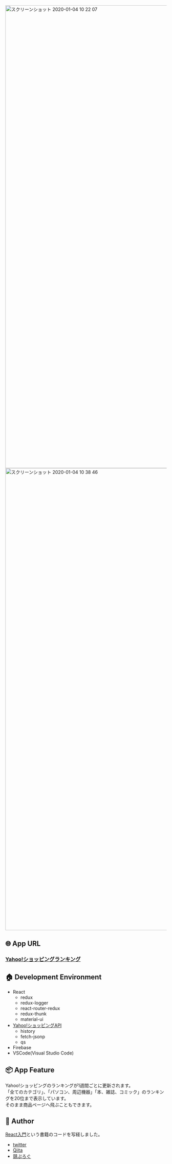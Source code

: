 <img width="1439" alt="スクリーンショット 2020-01-04 10 22 07" src="https://user-images.githubusercontent.com/50798936/71757933-29abda80-2edd-11ea-9e0a-33c1c591c48f.png">

<img width="1437" alt="スクリーンショット 2020-01-04 10 38 46" src="https://user-images.githubusercontent.com/50798936/71758090-e81c2f00-2ede-11ea-9ee9-03313e4bae04.png">

## :globe_with_meridians:  App URL

### [Yahoo!ショッピングランキング](https://shopping-tagawa.firebaseapp.com/)

## :house:  Development Environment

- React
  - redux
  - redux-logger
  - react-router-redux
  - redux-thunk
  - material-ui
- [Yahoo!ショッピングAPI](https://developer.yahoo.co.jp/webapi/shopping/)
  - history
  - fetch-jsonp
  - qs
- Firebase
- VSCode(Visual Studio Code)

## :package:  App Feature

Yahoo!ショッピングのランキングが1週間ごとに更新されます。  
「全てのカテゴリ」、「パソコン、周辺機器」「本、雑誌、コミック」のランキングを20位まで表示しています。  
そのまま商品ページへ飛ぶこともできます。

## :eyes:  Author

[React入門](https://www.amazon.co.jp/React%E5%85%A5%E9%96%80-React%E3%83%BBRedux%E3%81%AE%E5%B0%8E%E5%85%A5%E3%81%8B%E3%82%89%E3%82%B5%E3%83%BC%E3%83%90%E3%82%B5%E3%82%A4%E3%83%89%E3%83%AC%E3%83%B3%E3%83%80%E3%83%AA%E3%83%B3%E3%82%B0%E3%81%AB%E3%82%88%E3%82%8BUX%E3%81%AE%E5%90%91%E4%B8%8A%E3%81%BE%E3%81%A7-NEXT-ONE-%E7%A9%B4%E4%BA%95/dp/4798153354/ref=asc_df_4798153354/?tag=jpgo-22&linkCode=df0&hvadid=295723231663&hvpos=1o2&hvnetw=g&hvrand=6107610581173889588&hvpone=&hvptwo=&hvqmt=&hvdev=c&hvdvcmdl=&hvlocint=&hvlocphy=1009516&hvtargid=pla-526233948679&psc=1&th=1&psc=1)という書籍のコードを写経しました。

- [twitter](https://twitter.com/wafuwafu13_)
- [Qiita](https://qiita.com/wafuwafu13)
- [競ぷろぐ](https://kyoupurog.hatenablog.com/)
